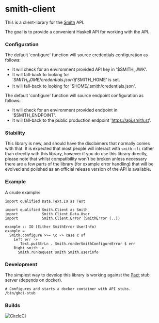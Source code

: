 # smith-client

This is a client-library for the [Smith](https://smith.st) API.

The goal is to provide a convenient Haskell API for working with
the API.


### Configuration

The default 'configure' function will source credentials configuration as follows:
 - It will check for an environment provided API key in '$SMITH_JWK'.
 - It will fall-back to looking for '$SMITH_HOME/credentials.json' if '$SMITH_HOME' is set.
 - It will fall-back to looking for '$HOME/.smith/credentials.json'.

The default 'configure' function will source endpoint configuration as follows:
 - It will check for an environment provided endpoint in '$SMITH_ENDPOINT'.
 - It will fall-back to the public production endpoint 'https://api.smith.st'.


### Stability

This library is new, and should have the disclaimers that normally
comes with that. It is expected that most people will interact with
`smith-cli` rather than directly with this library, however if you
do use this library directly, please note that whilst compatibility
won't be broken unless necessary there are a few parts of the library
(for example error handling) that will be evolved and polished as an
official release version of the API is available.


### Example

A crude example:

```
import qualified Data.Text.IO as Text

import qualified Smith.Client as Smith
import           Smith.Client.Data.User
import           Smith.Client.Error (SmithError (..))

example :: IO (Either SmithError UserInfo)
example =
  Smith.configure >>= \c -> case c of
    Left err ->
       Text.putStrLn . Smith.renderSmithConfigureError $ err
    Right smith ->
      Smith.runRequest smith Smith.userinfo
```


### Development

The simplest way to develop this library is working against the
[Pact](https://docs.pact.io/) stub server (depends on docker).

```
# Configures and starts a docker container with API stubs.
/bin/ghci-stub
```

### Builds

[![CircleCI](https://circleci.com/gh/smith-security/smith-client.svg?style=svg)](https://circleci.com/gh/smith-security/smith-client)
